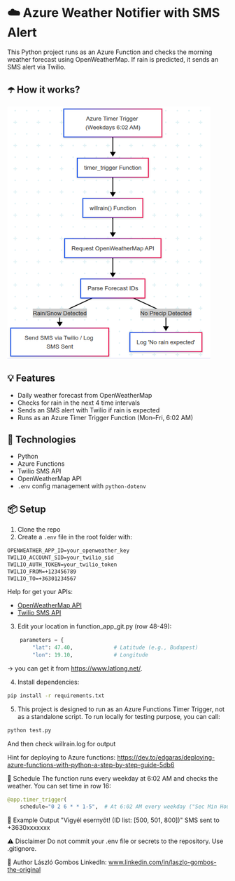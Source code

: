 # ☁️ Azure Weather Notifier with SMS Alert

This Python project runs as an Azure Function and checks the morning weather forecast using OpenWeatherMap. If rain is predicted, it sends an SMS alert via Twilio.

## ☂️ How it works?
![Weather Notifier Flowchart](Chart.png)

## 💡 Features

- Daily weather forecast from OpenWeatherMap
- Checks for rain in the next 4 time intervals
- Sends an SMS alert with Twilio if rain is expected
- Runs as an Azure Timer Trigger Function (Mon–Fri, 6:02 AM)

## 🚀 Technologies

- Python
- Azure Functions
- Twilio SMS API
- OpenWeatherMap API
- `.env` config management with `python-dotenv`

## 📦 Setup

1. Clone the repo
2. Create a `.env` file in the root folder with:

```env
OPENWEATHER_APP_ID=your_openweather_key
TWILIO_ACCOUNT_SID=your_twilio_sid
TWILIO_AUTH_TOKEN=your_twilio_token
TWILIO_FROM=+123456789
TWILIO_TO=+36301234567
```

Help for get your APIs:
- [OpenWeatherMap API](https://openweathermap.org/api)
- [Twilio SMS API](https://www.twilio.com/docs/sms)


3. Edit your location in function_app_git.py (row 48-49):
```python
    parameters = {
        "lat": 47.40,             # Latitude (e.g., Budapest)
        "lon": 19.10,             # Longitude
```
-> you can get it from https://www.latlong.net/.

4. Install dependencies:

```bash
pip install -r requirements.txt
```

5. This project is designed to run as an Azure Functions Timer Trigger, not as a standalone script.
To run locally for testing purpose, you can call: 
```bash
python test.py
```
And then check willrain.log for output

Hint for deploying to Azure functions:
https://dev.to/edgaras/deploying-azure-functions-with-python-a-step-by-step-guide-5db6


📅 Schedule
The function runs every weekday at 6:02 AM and checks the weather.
You can set time in row 16:
```python
@app.timer_trigger(
    schedule="0 2 6 * * 1-5",  # At 6:02 AM every weekday ("Sec Min Hour Day Month Daysofweek")
```

📝 Example Output
"Vigyél esernyőt! (ID list: [500, 501, 800])"
SMS sent to +3630xxxxxxx

⚠️ Disclaimer
Do not commit your .env file or secrets to the repository. Use .gitignore.


🤝 Author
László Gombos
LinkedIn: www.linkedin.com/in/laszlo-gombos-the-original
